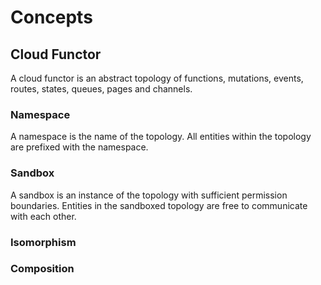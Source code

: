 # Concepts

## Cloud Functor

A cloud functor is an abstract topology of functions, mutations, events, routes, states, queues, pages and channels.

### Namespace

A namespace is the name of the topology.
All entities within the topology are prefixed with the namespace.

### Sandbox

A sandbox is an instance of the topology with sufficient permission boundaries. Entities in the sandboxed topology are free to communicate with each other.

### Isomorphism



### Composition
